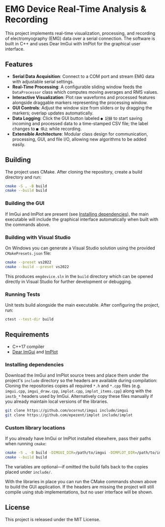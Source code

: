 # EMG Device Real-Time Analysis & Recording

This project implements real-time visualization, processing, and recording of electromyography (EMG) data over a serial connection. The software is built in C++ and uses Dear ImGui with ImPlot for the graphical user interface.

## Features

- **Serial Data Acquisition**: Connect to a COM port and stream EMG data with adjustable serial settings.
- **Real-Time Processing**: A configurable sliding window feeds the `DataProcessor` class which computes moving averages and RMS values.
- **Interactive Visualization**: Plot raw waveforms and processed features alongside draggable markers representing the processing window.
- **GUI Controls**: Adjust the window size from sliders or by dragging the markers; overlap updates automatically.
- **Data Logging**: Click the GUI button labeled `● 記録` to start saving incoming and processed data to a time-stamped CSV file; the label changes to `■ 停止` while recording.
- **Extensible Architecture**: Modular class design for communication, processing, GUI, and file I/O, allowing new algorithms to be added easily.

## Building

The project uses CMake. After cloning the repository, create a build directory and run:

```bash
cmake -S . -B build
cmake --build build
```

### Building the GUI

If ImGui and ImPlot are present (see [Installing dependencies](#installing-dependencies)),
the main executable will include the graphical interface automatically when
built with the commands above.


### Building with Visual Studio

On Windows you can generate a Visual Studio solution using the provided
`CMakePresets.json` file:

```bash
cmake --preset vs2022
cmake --build --preset vs2022
```

This produces `emgdevice.sln` in the `build` directory which can be opened
directly in Visual Studio for further development or debugging.

### Running Tests

Unit tests build alongside the main executable. After configuring the project,
run:

```bash
ctest --test-dir build
```

## Requirements

- C++17 compiler
- [Dear ImGui](https://github.com/ocornut/imgui) and [ImPlot](https://github.com/epezent/implot)

### Installing dependencies

Download the ImGui and ImPlot source trees and place them under the project's
`include` directory so the headers are available during compilation:
Cloning the repositories copies all required `*.h` and `*.cpp` files (e.g.
`imgui.cpp`, `imgui_draw.cpp`, `implot.cpp`, `implot_items.cpp`) along with the
`imstb_*` headers used by ImGui. Alternatively copy these files manually if you
already maintain local versions of the libraries.

```bash
git clone https://github.com/ocornut/imgui include/imgui
git clone https://github.com/epezent/implot include/implot
```

### Custom library locations

If you already have ImGui or ImPlot installed elsewhere, pass their paths when
running `cmake`:

```bash
cmake -S . -B build -DIMGUI_DIR=/path/to/imgui -DIMPLOT_DIR=/path/to/implot
cmake --build build
```

The variables are optional—if omitted the build falls back to the copies placed
under `include/`.

With the libraries in place you can run the CMake commands shown above to build
the GUI application. If the headers are missing the project will still compile
using stub implementations, but no user interface will be shown.

## License

This project is released under the MIT License.
